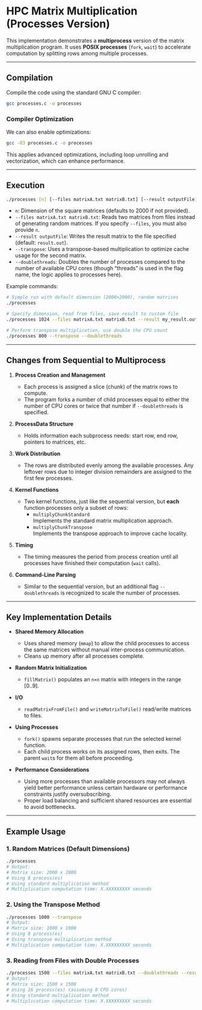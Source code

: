 
# HPC Matrix Multiplication (Processes Version)

This implementation demonstrates a **multiprocess** version of the matrix multiplication program. It uses **POSIX processes** (`fork`, `wait`) to accelerate computation by splitting rows among multiple processes.


---

## Compilation

Compile the code using the standard GNU C compiler:

```bash
gcc processes.c -o processes
```

### Compiler Optimization

We can also enable optimizations:

```bash
gcc -O3 processes.c -o processes
```

This applies advanced optimizations, including loop unrolling and vectorization, which can enhance performance.

---

## Execution

```bash
./processes [n] [--files matrixA.txt matrixB.txt] [--result outputFile] [--transpose] [--doublethreads]
```

- `n`: Dimension of the square matrices (defaults to 2000 if not provided).  
- `--files matrixA.txt matrixB.txt`: Reads two matrices from files instead of generating random matrices. If you specify `--files`, you must also provide `n`.  
- `--result outputFile`: Writes the result matrix to the file specified (default: `result.out`).  
- `--transpose`: Uses a transpose-based multiplication to optimize cache usage for the second matrix.  
- `--doublethreads`: Doubles the number of processes compared to the number of available CPU cores (though “threads” is used in the flag name, the logic applies to processes here).

Example commands:

```bash
# Simple run with default dimension (2000×2000), random matrices
./processes

# Specify dimension, read from files, save result to custom file
./processes 1024 --files matrixA.txt matrixB.txt --result my_result.out

# Perform transpose multiplication, use double the CPU count
./processes 800 --transpose --doublethreads
```

---

## Changes from Sequential to Multiprocess

1. **Process Creation and Management**  
   - Each process is assigned a slice (chunk) of the matrix rows to compute.  
   - The program forks a number of child processes equal to either the number of CPU cores or twice that number if `--doublethreads` is specified.

2. **ProcessData Structure**  
   - Holds information each subprocess needs: start row, end row, pointers to matrices, etc.

3. **Work Distribution**  
   - The rows are distributed evenly among the available processes. Any leftover rows due to integer division remainders are assigned to the first few processes.

4. **Kernel Functions**  
   - Two kernel functions, just like the sequential version, but **each** function processes only a subset of rows:
     - `multiplyChunkStandard`  
       Implements the standard matrix multiplication approach.  
     - `multiplyChunkTranspose`  
       Implements the transpose approach to improve cache locality.

5. **Timing**  
   - The timing measures the period from process creation until all processes have finished their computation (`wait` calls).

6. **Command-Line Parsing**  
   - Similar to the sequential version, but an additional flag `--doublethreads` is recognized to scale the number of processes.

---

## Key Implementation Details

- **Shared Memory Allocation**  
  - Uses shared memory (`mmap`) to allow the child processes to access the same matrices without manual inter-process communication.
  - Cleans up memory after all processes complete.

- **Random Matrix Initialization**  
  - `fillMatrix()` populates an `n×n` matrix with integers in the range [0..9].

- **I/O**  
  - `readMatrixFromFile()` and `writeMatrixToFile()` read/write matrices to files.

- **Using Processes**  
  - `fork()` spawns separate processes that run the selected kernel function.  
  - Each child process works on its assigned rows, then exits. The parent `wait`s for them all before proceeding.

- **Performance Considerations**  
  - Using more processes than available processors may not always yield better performance unless certain hardware or performance constraints justify oversubscribing.  
  - Proper load balancing and sufficient shared resources are essential to avoid bottlenecks.

---

## Example Usage

### 1. Random Matrices (Default Dimensions)
```bash
./processes
# Output:
# Matrix size: 2000 x 2000
# Using 8 process(es)
# Using standard multiplication method
# Multiplication computation time: X.XXXXXXXXX seconds
```

### 2. Using the Transpose Method
```bash
./processes 1000 --transpose
# Output:
# Matrix size: 1000 x 1000
# Using 8 process(es)
# Using transpose multiplication method
# Multiplication computation time: X.XXXXXXXXX seconds
```

### 3. Reading from Files with Double Processes
```bash
./processes 1500 --files matrixA.txt matrixB.txt --doublethreads --result result_double.out
# Output:
# Matrix size: 1500 x 1500
# Using 16 process(es) (assuming 8 CPU cores)
# Using standard multiplication method
# Multiplication computation time: X.XXXXXXXXX seconds
```
